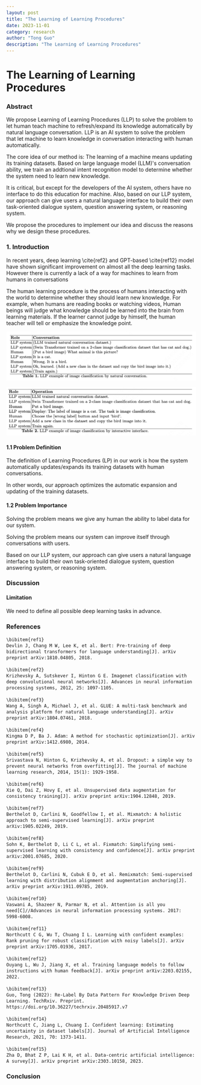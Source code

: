 ```yaml
---
layout: post
title: "The Learning of Learning Procedures"
date: 2023-11-01
category: research
author: "Tong Guo"
description: "The Learning of Learning Procedures"
---
```



# The Learning of Learning Procedures

### Abstract
We propose Learning of Learning Procedures (LLP) to solve the problem to let human teach machine to refresh/expand its knowledge automatically by natural language conversation. LLP is an AI system to solve the problem that let machine to learn knowledge in conversation interacting with human automatically.

The core idea of our method is: The learning of a machine means updating its training datasets. Based on large language model (LLM)'s conversation ability, we train an addtional intent recognition model to determine whether the system need to learn new knowledge. 

It is critical, but except for the developers of the AI system, others have no interface to do this education for machine. Also, based on our LLP system, our approach can give users a natural language interface to build their own task-oriented dialogue system, question answering system, or reasoning system.

We propose the procedures to implement our idea and discuss the reasons why we design these procedures.

### 1. Introduction

In recent years, deep learning \cite{ref2} and GPT-based \cite{ref12} model have shown significant improvement on almost all the deep learning tasks. However there is currently a lack of a way for machines to learn from humans in conversations

The human learning procedure is the process of humans interacting with the world to determine whether they should learn new knowledge. For example, when humans are reading books or watching videos,  Human beings will judge what knowledge should be learned into the brain from learning materials. If the learner cannot judge by himself, the human teacher will tell or emphasize the knowledge point.

![table1](/assets/png/llp/table1.png)

![table2](/assets/png/llp/table2.png)

#### 1.1 Problem Definition

The definition of Learning Procedures (LP) in our work is how the system automatically updates/expands its training datasets with human conversations.

In other words, our approach optimizes the automatic expansion and updating of the training datasets.

#### 1.2 Problem Importance

Solving the problem means we give any human the ability to label data for our system.

Solving the problem means our system can improve itself through conversations with users.

Based on our LLP system, our approach can give users a natural language interface to build their own task-oriented dialogue system, question answering system, or reasoning system.

### Discussion


#### Limitation

We need to define all possible deep learning tasks in advance.



### References
```
\bibitem{ref1}
Devlin J, Chang M W, Lee K, et al. Bert: Pre-training of deep bidirectional transformers for language understanding[J]. arXiv preprint arXiv:1810.04805, 2018.

\bibitem{ref2}
Krizhevsky A, Sutskever I, Hinton G E. Imagenet classification with deep convolutional neural networks[J]. Advances in neural information processing systems, 2012, 25: 1097-1105.

\bibitem{ref3}
Wang A, Singh A, Michael J, et al. GLUE: A multi-task benchmark and analysis platform for natural language understanding[J]. arXiv preprint arXiv:1804.07461, 2018.

\bibitem{ref4}
Kingma D P, Ba J. Adam: A method for stochastic optimization[J]. arXiv preprint arXiv:1412.6980, 2014.

\bibitem{ref5}
Srivastava N, Hinton G, Krizhevsky A, et al. Dropout: a simple way to prevent neural networks from overfitting[J]. The journal of machine learning research, 2014, 15(1): 1929-1958.

\bibitem{ref6}
Xie Q, Dai Z, Hovy E, et al. Unsupervised data augmentation for consistency training[J]. arXiv preprint arXiv:1904.12848, 2019.

\bibitem{ref7}
Berthelot D, Carlini N, Goodfellow I, et al. Mixmatch: A holistic approach to semi-supervised learning[J]. arXiv preprint arXiv:1905.02249, 2019.

\bibitem{ref8}
Sohn K, Berthelot D, Li C L, et al. Fixmatch: Simplifying semi-supervised learning with consistency and confidence[J]. arXiv preprint arXiv:2001.07685, 2020.

\bibitem{ref9}
Berthelot D, Carlini N, Cubuk E D, et al. Remixmatch: Semi-supervised learning with distribution alignment and augmentation anchoring[J]. arXiv preprint arXiv:1911.09785, 2019.

\bibitem{ref10}
Vaswani A, Shazeer N, Parmar N, et al. Attention is all you need[C]//Advances in neural information processing systems. 2017: 5998-6008.

\bibitem{ref11}
Northcutt C G, Wu T, Chuang I L. Learning with confident examples: Rank pruning for robust classification with noisy labels[J]. arXiv preprint arXiv:1705.01936, 2017.

\bibitem{ref12}
Ouyang L, Wu J, Jiang X, et al. Training language models to follow instructions with human feedback[J]. arXiv preprint arXiv:2203.02155, 2022.

\bibitem{ref13}
Guo, Tong (2022): Re-Label By Data Pattern For Knowledge Driven Deep Learning. TechRxiv. Preprint. https://doi.org/10.36227/techrxiv.20485917.v7

\bibitem{ref14}
Northcutt C, Jiang L, Chuang I. Confident learning: Estimating uncertainty in dataset labels[J]. Journal of Artificial Intelligence Research, 2021, 70: 1373-1411.

\bibitem{ref15}
Zha D, Bhat Z P, Lai K H, et al. Data-centric artificial intelligence: A survey[J]. arXiv preprint arXiv:2303.10158, 2023.
```

### Conclusion



